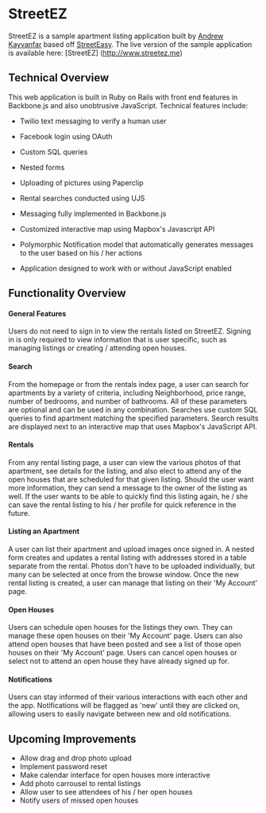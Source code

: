 # StreetEZ

StreetEZ is a sample apartment listing application built by [Andrew Kayvanfar](https://www.andrewkayvanfar.com) based off [StreetEasy](http://www.streeteasy.com).  The live version of the sample application is available here: [StreetEZ] (http://www.streetez.me)

## Technical Overview

This web application is built in Ruby on Rails with front end features in Backbone.js and also unobtrusive JavaScript.  Technical features include:

* Twilio text messaging to verify a human user
* Facebook login using OAuth
* Custom SQL queries
* Nested forms
* Uploading of pictures using Paperclip
* Rental searches conducted using UJS
* Messaging fully implemented in Backbone.js
* Customized interactive map using Mapbox's Javascript API
* Polymorphic Notification model that automatically generates messages to the user based on his / her actions

* Application designed to work with or without JavaScript enabled

## Functionality Overview

#### General Features

Users do not need to sign in to view the rentals listed on StreetEZ. Signing in is only required to view information that is user specific, such as managing listings or creating / attending open houses.

#### Search

From the homepage or from the rentals index page, a user can search for apartments by a variety of criteria, including Neighborhood, price range, number of bedrooms, and number of bathrooms. All of these parameters are optional and can be used in any combination. Searches use custom SQL queries to find apartment matching the specified parameters. Search results are displayed next to an interactive map that uses Mapbox's JavaScript API.

#### Rentals

From any rental listing page, a user can view the various photos of that apartment, see details for the listing, and also elect to attend any of the open houses that are scheduled for that given listing. Should the user want more information, they can send a message to the owner of the listing as well. If the user wants to be able to quickly find this listing again, he / she can save the rental listing to his / her profile for quick reference in the future.

#### Listing an Apartment

A user can list their apartment and upload images once signed in. A nested form creates and updates a rental listing with addresses stored in a table separate from the rental. Photos don't have to be uploaded individually, but many can be selected at once from the browse window. Once the new rental listing is created, a user can manage that listing on their 'My Account' page.

#### Open Houses

Users can schedule open houses for the listings they own. They can manage these open houses on their 'My Account' page. Users can also attend open houses that have been posted and see a list of those open houses on their 'My Account' page. Users can cancel open houses or select not to attend an open house they have already signed up for.

#### Notifications

Users can stay informed of their various interactions with each other and the app. Notifications will be flagged as 'new' until they are clicked on, allowing users to easily navigate between new and old notifications.


## Upcoming Improvements

* Allow drag and drop photo upload
* Implement password reset
* Make calendar interface for open houses more interactive
* Add photo carrousel to rental listings
* Allow user to see attendees of his / her open houses
* Notify users of missed open houses